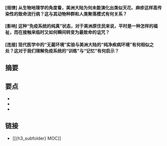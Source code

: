 #### [规律] 从生物地理学的角度看，美洲大陆为何未能演化出类似天花、麻疹这样高传染性的致命流行病？这与其动物种群和人类聚落模式有何关系？


#### [影响] 这种“免疫系统的纯真”状态，对于美洲原住民来说，平时是一种怎样的福祉，而在接触来临时又如何瞬间转变为最致命的诅咒？


#### [连接] 现代医学中的“无菌环境”实验与美洲大陆的“纯净疾病环境”有何相似之处？这对于我们理解免疫系统的“训练”与“记忆”有何启示？


## 摘要


## 要点

- 
- 
- 

## 链接

- [[{h3_subfolder} MOC]]
